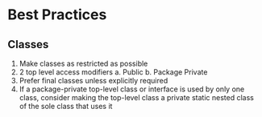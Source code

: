 # Best Practices

## Classes
1. Make classes as restricted as possible
2. 2 top level access modifiers
    a. Public
    b. Package Private
3. Prefer final classes unless explicitly required
4. If a package-private top-level class or interface is used by only one class, 
  consider making the top-level class a private static nested class of the sole class that uses it 
